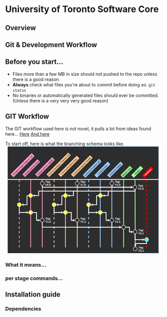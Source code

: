 # University of Toronto Software Core #

## Overview ##

## Git & Development Workflow ##

## Before you start... ##
- Files more than a few MB in size should not pushed to the repo unless there is a good reason
- **Always** check what files you're about to commit before doing so. `git status`
- No binaries or automatically generated files should ever be committed. (Unless there is a very very very good reason)

## GIT Workflow ##
The GIT workflow used here is not novel, it pulls a lot from ideas found here...
[Here](https://blog.logrocket.com/the-git-workflow-you-need-how-to-deal-with-multiple-teams-in-a-single-repository-faf5bb17a6e4/)
[And here](https://nvie.com/posts/a-successful-git-branching-model/)

To start off, here is what the branching schema looks like.
![Branching Schema](README-resources/branching_schema.png)

### What it means... ###

### per stage commands... ###

## Installation guide ##

### Dependencies ###

